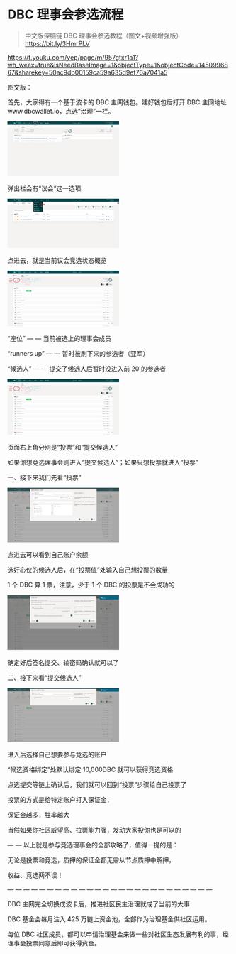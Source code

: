 # DBC 理事会参选流程

> 中文版深脑链 DBC 理事会参选教程（图文+视频增强版）
> https://bit.ly/3HmrPLV

https://t.youku.com/yep/page/m/957gtxr1a1?wh_weex=true&isNeedBaseImage=1&objectType=1&objectCode=1450996867&sharekey=50ac9db00159ca59a635d9ef76a7041a5

图文版：

首先，大家得有一个基于波卡的 DBC 主网钱包。建好钱包后打开 DBC 主网地址www.dbcwallet.io，点选“治理”一栏。

<img src="./assets/join-council.assets/1.jpg" width="50%" height="50%">

弹出栏会有“议会”这一选项

<img src="./assets/join-council.assets/2.jpg" width="50%" height="50%">

点进去，就是当前议会竞选状态概览

<img src="./assets/join-council.assets/3.jpg" width="50%" height="50%">

“座位” — — 当前被选上的理事会成员

“runners up” — — 暂时被刷下来的参选者（亚军）

“候选人” — — 提交了候选人后暂时没进入前 20 的参选者

<img src="./assets/join-council.assets/4.jpg" width="50%" height="50%">

页面右上角分别是“投票”和“提交候选人”

如果你想竞选理事会则进入“提交候选人”；如果只想投票就进入“投票”

一、接下来我们先看“投票”

<img src="./assets/join-council.assets/5.jpg" width="50%" height="50%">

点进去可以看到自己账户余额

选好心仪的候选人后，在“投票值”处输入自己想投票的数量

1 个 DBC 算 1 票，注意，少于 1 个 DBC 的投票是不会成功的

<img src="./assets/join-council.assets/6.jpg" width="50%" height="50%">

确定好后签名提交、输密码确认就可以了

二、接下来看“提交候选人”

<img src="./assets/join-council.assets/7.jpg" width="50%" height="50%">

进入后选择自己想要参与竞选的账户

“候选资格绑定”处默认绑定 10,000DBC 就可以获得竞选资格

点选提交等链上确认后，我们就可以回到“投票”步骤给自己投票了

投票的方式是给特定账户打入保证金，

保证金越多，胜率越大

当然如果你社区威望高、拉票能力强，发动大家投你也是可以的

— — 以上就是参与竞选理事会的全部攻略了，值得一提的是：

无论是投票和竞选，质押的保证金都无需从节点质押中解押，

收益、竞选两不误！

— — — — — — — — — — — — — — — — — — — — — — — — — —

DBC 主网完全切换成波卡后，推进社区民主治理就成了当前的大事

DBC 基金会每月注入 425 万链上资金池，全部作为治理基金供社区运用。

每位 DBC 社区成员，都可以申请治理基金来做一些对社区生态发展有利的事，经理事会投票同意后即可获得资金。
